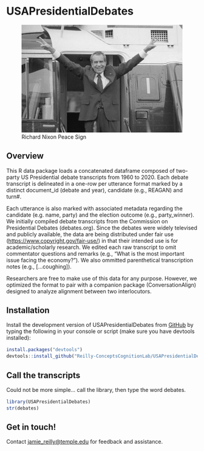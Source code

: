 
<!-- README.md is generated from README.Rmd. Please edit that file -->

# USAPresidentialDebates

<!-- badges: start -->
<!-- badges: end -->

<figure>
<img src="man/figures/nixon.jpeg" alt="Richard Nixon Peace Sign" />
<figcaption aria-hidden="true">Richard Nixon Peace Sign</figcaption>
</figure>

## Overview

This R data package loads a concatenated dataframe composed of two-party
US Presidential debate transcripts from 1960 to 2020. Each debate
transcript is delineated in a one-row per utterance format marked by a
distinct document_id (debate and year), candidate (e.g., REAGAN) and
turn#. <br/>

Each utterance is also marked with associated metadata regarding the
candidate (e.g. name, party) and the election outcome (e.g.,
party_winner). We initially compiled debate transcripts from the
Commission on Presidential Debates (debates.org). Since the debates were
widely televised and publicly available, the data are being distributed
under fair use (<https://www.copyright.gov/fair-use/>) in that their
intended use is for academic/scholarly research. We edited each raw
transcript to omit commentator questions and remarks (e.g., “What is the
most important issue facing the economy?”). We also ommitted
parenthetical transcription notes (e.g., \[…coughing\]). <br/>

Researchers are free to make use of this data for any purpose. However,
we optimized the format to pair with a companion package
(ConversationAlign) designed to analyze alignment between two
interlocutors. <br/>

## Installation

Install the development version of USAPresidentialDebates from
[GitHub](https://github.com/) by typing the following in your console or
script (make sure you have devtools installed):

``` r
install.packages("devtools")
devtools::install_github("Reilly-ConceptsCognitionLab/USAPresidentialDebates")
```

## Call the transcripts

Could not be more simple… call the library, then type the word debates.

``` r
library(USAPresidentialDebates)
str(debates)
```

## Get in touch!

Contact <jamie_reilly@temple.edu> for feedback and assistance.
